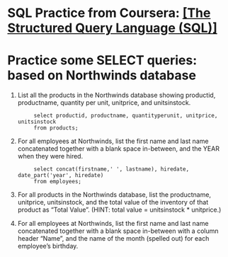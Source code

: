 # SQL Practice from Coursera: [[The Structured Query Language (SQL)]](https://www.coursera.org/learn/the-structured-query-language-sql?specialization=databases-for-data-scientists)


# Practice some SELECT queries: based on Northwinds database
1. List all the products in the Northwinds database showing productid, productname, quantity per unit, unitprice, and unitsinstock.

            select productid, productname, quantityperunit, unitprice, unitsinstock
            from products;
  
2. For all employees at Northwinds, list the first name and last name concatenated together with a blank space in-between, and the YEAR when they were hired.
   
            select concat(firstname,' ', lastname), hiredate, date_part('year', hiredate)
            from employees;

4. For all products in the Northwinds database, list the productname, unitprice, unitsinstock,  and the total value of the inventory of that product as “Total Value”.  (HINT:  total value = unitsinstock * unitprice.) 

5. For all employees at Northwinds, list the first name and last name concatenated together with a blank space in-between with a column header “Name”, and the name of the month (spelled out) for each employee’s birthday.  

